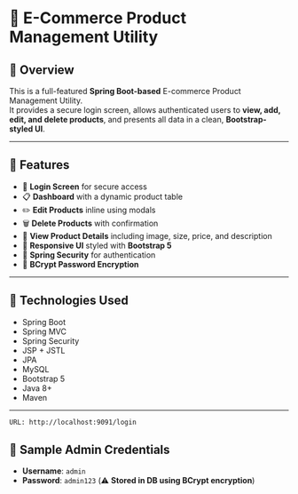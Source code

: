# 🛒 E-Commerce Product Management Utility

## 📌 Overview

This is a full-featured **Spring Boot-based** E-commerce Product Management Utility.  
It provides a secure login screen, allows authenticated users to **view, add, edit, and delete products**, and presents all data in a clean, **Bootstrap-styled UI**.

---

## 🎯 Features

- 🔐 **Login Screen** for secure access
- 📋 **Dashboard** with a dynamic product table
- ✏️ **Edit Products** inline using modals
- 🗑️ **Delete Products** with confirmation
- 👀 **View Product Details** including image, size, price, and description
- 💅 **Responsive UI** styled with **Bootstrap 5**
- 🔐 **Spring Security** for authentication
- 🧾 **BCrypt Password Encryption**

---

## 🚀 Technologies Used

- Spring Boot
- Spring MVC
- Spring Security
- JSP + JSTL
- JPA
- MySQL 
- Bootstrap 5
- Java 8+
- Maven

---


```bash
URL: http://localhost:9091/login
```

## 🔐 Sample Admin Credentials

- **Username**: `admin`
- **Password**: `admin123` (⚠️ **Stored in DB using BCrypt encryption**)
